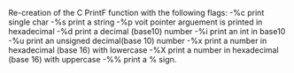 Re-creation of the C PrintF function with the following flags:
-%c print single char
-%s print a string
-%p voit pointer arguement is printed in hexadecimal
-%d print a decimal (base10) number
-%i print an int in base10
-%u print an unsigned decimal(base 10) number
-%x print a number in hexadecimal (base 16) with lowercase
-%X print a number in hexadecimal (base 16) with uppercase
-%% print a % sign. 

